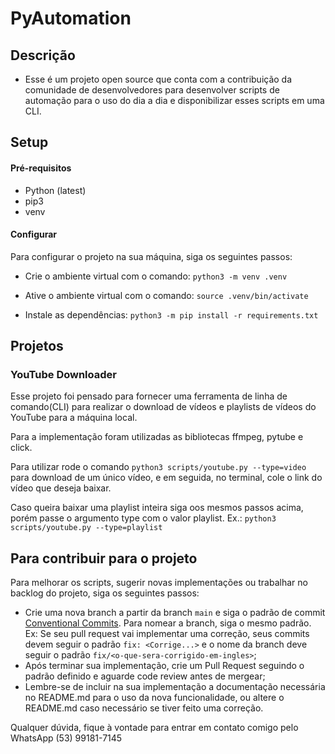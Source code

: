 # PyAutomation

## Descrição

- Esse é um projeto open source que conta com a contribuição da comunidade de desenvolvedores para desenvolver scripts de automação para o uso do dia a dia e disponibilizar esses scripts em uma CLI.

## Setup

#### Pré-requisitos

- Python (latest)
- pip3
- venv

#### Configurar

Para configurar o projeto na sua máquina, siga os seguintes passos:

- Crie o ambiente virtual com o comando:
`python3 -m venv .venv`

- Ative o ambiente virtual com o comando:
`source .venv/bin/activate`

- Instale as dependências:
`python3 -m pip install -r requirements.txt`

## Projetos

### YouTube Downloader

Esse projeto foi pensado para fornecer uma ferramenta de linha de comando(CLI) para realizar o download de vídeos e playlists de vídeos do YouTube para a máquina local.

Para a implementação foram utilizadas as bibliotecas ffmpeg, pytube e click.

Para utilizar rode o comando `python3 scripts/youtube.py --type=video` para download de um único vídeo, e em seguida, no terminal, cole o link do vídeo que deseja baixar.

Caso queira baixar uma playlist inteira siga oos mesmos passos acima, porém passe o argumento type com o valor playlist. Ex.: `python3 scripts/youtube.py --type=playlist`

## Para contribuir para o projeto

Para melhorar os scripts, sugerir novas implementações ou trabalhar no backlog do projeto, siga os seguintes passos:

- Crie uma nova branch a partir da branch `main` e siga o padrão de commit [Conventional Commits](https://www.conventionalcommits.org/pt-br/v1.0.0-beta.4/). Para nomear a branch, siga o mesmo padrão.
Ex: Se seu pull request vai implementar uma correção, seus commits devem seguir o padrão `fix: <Corrige...>` e o nome da branch deve seguir o padrão `fix/<o-que-sera-corrigido-em-ingles>`;
- Após terminar sua implementação, crie um Pull Request seguindo o padrão definido e aguarde code review antes de mergear;
- Lembre-se de incluir na sua implementação a documentação necessária no README.md para o uso da nova funcionalidade, ou altere o README.md caso necessário se tiver feito uma correção.

Qualquer dúvida, fique à vontade para entrar em contato comigo pelo WhatsApp (53) 99181-7145
